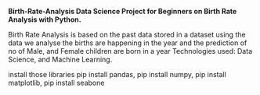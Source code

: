 **Birth-Rate-Analysis
Data Science Project for Beginners on Birth Rate Analysis with Python.**

Birth Rate Analysis is based on the past data stored in a dataset using
the data we analyse the births are happening in the year and the
prediction of no of Male, and Female children are born in a year
Technologies used: Data Science, and Machine Learning.


install those libraries
pip install pandas, 
pip install numpy, 
pip install matplotlib, 
pip install seabone 
